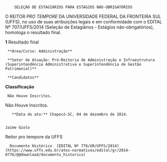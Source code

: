         SELEÇÃO DE ESTAGIÁRIOS PARA ESTÁGIOS NÃO-OBRIGATÓRIOS  

O REITOR *PRO TEMPORE* DA UNIVERSIDADE FEDERAL DA FRONTEIRA SUL (UFFS), no uso de suas atribuições legais e em conformidade com o EDITAL Nº 707/UFFS/2014 (Seleção de Estagiários - Estágios não-obrigatórios), homologa o resultado final.

 **1** Resultado final

     **Àrea/Curso: Administração**

     **Setor de Atuação: Pró-Reitoria de Administração e Infraestrutura (Superintendência Administrativa e Superintendência de Gestão Patrimonial)**

     **Candidatos**

   **Classificação**

     Não Houve Inscritos.

   Não Houve Inscritos.

       **Data do ato:** Chapecó-SC, 04 de dezembro de 2014.   
 

    Jaime Giolo   
 Reitor pro tempore da UFFS 

      Documento Histórico  [EDITAL Nº 776/GR/UFFS/2014](https://www.uffs.edu.br/atos-normativos/edital/gr/2014-0776/@@download/documento_historico)     
      